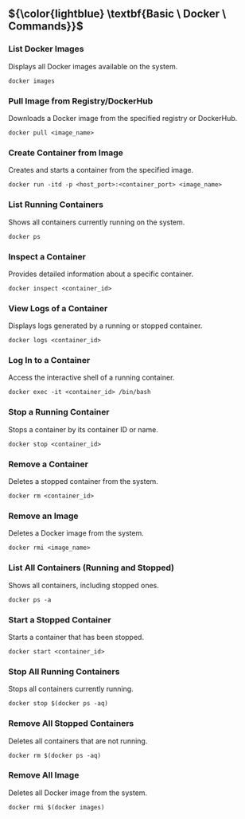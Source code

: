 

## ${\color{lightblue} \textbf{Basic \ Docker \ Commands}}$

###  List Docker Images
Displays all Docker images available on the system.
```
docker images
```

### Pull Image from Registry/DockerHub
Downloads a Docker image from the specified registry or DockerHub.
```
docker pull <image_name>
```

### Create Container from Image
Creates and starts a container from the specified image.
```
docker run -itd -p <host_port>:<container_port> <image_name>
```

###  List Running Containers
Shows all containers currently running on the system.
```
docker ps
```
###  Inspect a Container
Provides detailed information about a specific container.
```
docker inspect <container_id>
```

###  View Logs of a Container
Displays logs generated by a running or stopped container.
```
docker logs <container_id>
```

###  Log In to a Container
Access the interactive shell of a running container.
```
docker exec -it <container_id> /bin/bash
```

###  Stop a Running Container
Stops a container by its container ID or name.
```
docker stop <container_id>
```

###  Remove a Container
Deletes a stopped container from the system.
```
docker rm <container_id>
```

###  Remove an Image
Deletes a Docker image from the system.
```
docker rmi <image_name>
```

###  List All Containers (Running and Stopped)
Shows all containers, including stopped ones.
```
docker ps -a
```




###  Start a Stopped Container
Starts a container that has been stopped.
```
docker start <container_id>
```

###  Stop All Running Containers
Stops all containers currently running.
```
docker stop $(docker ps -aq)
```

###  Remove All Stopped Containers
Deletes all containers that are not running.
```
docker rm $(docker ps -aq)
```

###  Remove All  Image
Deletes all Docker image from the system.
```
docker rmi $(docker images)
```
